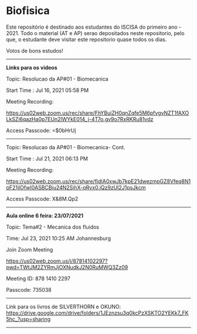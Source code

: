 # Biofisica

Este repositório é destinado aos estudantes do ISCISA do primeiro ano - 2021. Todo o material (AT e AP) serao depositados neste repositorio, pelo que, o estudante deve visitar este repositorio quase todos os dias. 

Votos de bons estudos!

-------------------------------------------------------------------------------------------------------------------------------
**Links para os videos**

Topic: Resolucao da AP#01 - Biomecanica

Start Time : Jul 16, 2021 05:58 PM

Meeting Recording:

https://us02web.zoom.us/rec/share/FhYBuiZH0qnZqfe5M6pfvgyNZT1fAXOLkSZi6qazHa0p7EUn2lWYkE014_j-4T7o.gv9o7RxRKRu81vdz

Access Passcode: =$0bHrUj

________________________________________________________________

Topic: Resolucao da AP#01 - Biomecanica- Cont.

Start Time : Jul 21, 2021 06:13 PM

Meeting Recording:

https://us02web.zoom.us/rec/share/fidIA0xwJb7kpE21dwezmpGZ8Vfeq8N1oF21jlOfwI0ASBCBiu24N2SihX-qRyx0.iQz9zUl2J1psJkcm

Access Passcode: X&8M.Qp2


------------------------------------------------------------------------------------------------------------------------------


**Aula online 6 feira:  23/07/2021**





Topic: Tema#2 - Mecanica dos fluidos

Time: Jul 23, 2021 10:25 AM Johannesburg

Join Zoom Meeting

https://us02web.zoom.us/j/87814102297?pwd=TWtJM2ZYRmJjOXNudkJ2N0RuMWQ3Zz09

Meeting ID: 878 1410 2297

Passcode: 735038












----------------------------------------------------------------------------------------------------------------------------------

Link para os livros de SILVERTHORN e OKUNO: https://drive.google.com/drive/folders/1JEznzsu3q0kcPzXSKTO2YEKk7_FK5hc_?usp=sharing

------------------------------------------------------------------------------------------------------------------------------------
